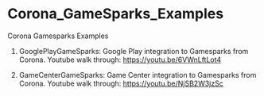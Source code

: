 # Corona_GameSparks_Examples
Corona Gamesparks Examples

1. GooglePlayGameSparks: Google Play integration to Gamesparks from Corona.
Youtube walk through: https://youtu.be/6VWnLftLot4

2. GameCenterGameSparks: Game Center integration to Gamesparks from Corona.
Youtube walk through: https://youtu.be/NjSB2W3jzSc
